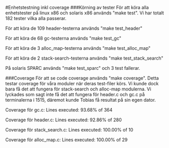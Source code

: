 #Enhetstestning inkl coverage
###Körning av tester
För att köra alla enhetstester på linux x86 och solaris x86 används "make test". 
Vi har totalt 182 tester vilka alla passerar.  

För att köra de 109 header-testerna används "make test_header" 

För att köra de 68 gc-testerna används "make test_gc"

För att köra de 3 alloc_map-testerna används "make test_alloc_map" 

För att köra de 2 stack-search-testerna används "make test_stack_search" 

På solaris SPARC används "make test_sparc" och 3 test fallerar.

###Coverage
För att se code coverage används "make coverage". Detta testar coverage för våra moduler när deras test-filer körs. Vi kunde dock bara få det att fungera för stack-search och alloc-map modulerna. Vi lyckades som sagt inte få det att fungera för header.c och gc.c på terminalerna i 1515, däremot kunde Tobias få resultat på sin egen dator.

Coverage för gc.c: Lines executed: 93.68% of 364

Coverage för header.c: Lines executed: 92.86% of 280

Coverage för stack_search.c: Lines executed: 100.00% of 10

Coverage för alloc_map.c: Lines executed: 100.00% of 29
